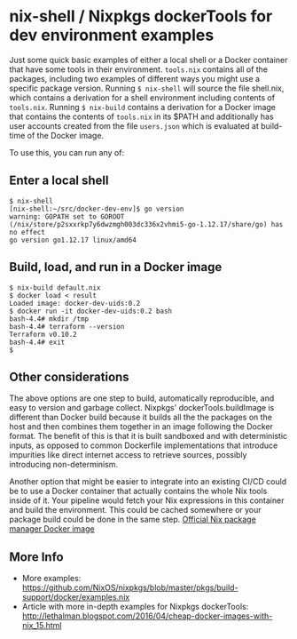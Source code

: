 # nix-shell / Nixpkgs dockerTools for dev environment examples

Just some quick basic examples of either a local shell or a Docker container that have some tools in their environment. `tools.nix` contains all of the packages, including two examples of different ways you might use a specific package version. Running `$ nix-shell` will source the file shell.nix, which contains a derivation for a shell environment including contents of `tools.nix`. Running `$ nix-build` contains a derivation for a Docker image that contains the contents of `tools.nix` in its $PATH and additionally has user accounts created from the file `users.json` which is evaluated at build-time of the Docker image.

To use this, you can run any of:
## Enter a local shell
```console
$ nix-shell
[nix-shell:~/src/docker-dev-env]$ go version
warning: GOPATH set to GOROOT (/nix/store/p2sxxrkp7y6dwzmgh003dc336x2vhmi5-go-1.12.17/share/go) has no effect
go version go1.12.17 linux/amd64
```
## Build, load, and run in a Docker image
```console
$ nix-build default.nix
$ docker load < result
Loaded image: docker-dev-uids:0.2
$ docker run -it docker-dev-uids:0.2 bash
bash-4.4# mkdir /tmp
bash-4.4# terraform --version
Terraform v0.10.2
bash-4.4# exit
$
```

## Other considerations
The above options are one step to build, automatically reproducible, and easy to version and garbage collect. Nixpkgs' dockerTools.buildImage is different than Docker build because it builds all the the packages on the host and then combines them together in an image following the Docker format. The benefit of this is that it is built sandboxed and with deterministic inputs, as opposed to common Dockerfile implementations that introduce impurities like direct internet access to retrieve sources, possibly introducing non-determinism.

Another option that might be easier to integrate into an existing CI/CD could be to use a Docker container that actually contains the whole Nix tools inside of it. Your pipeline would fetch your Nix expressions in this container and build the environment. This could be cached somewhere or your package build could be done in the same step. [Official Nix package manager Docker image](https://hub.docker.com/r/nixos/nix/) 

## More Info
- More examples: <https://github.com/NixOS/nixpkgs/blob/master/pkgs/build-support/docker/examples.nix>
- Article with more in-depth examples for Nixpkgs dockerTools: <http://lethalman.blogspot.com/2016/04/cheap-docker-images-with-nix_15.html>
